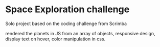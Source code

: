 # Space Exploration challenge
Solo project based on the coding challenge from Scrimba

rendered the planets in JS from an array of objects,
responsive design,
display text on hover,
color manipulation in css.

